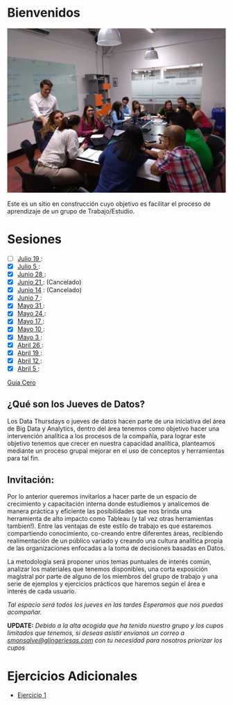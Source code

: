 # Bienvenidos

![Nosotros](/aux/5.jpeg)

Este es un sitio en construcción cuyo objetivo es facilitar el proceso de aprendizaje de un grupo de Trabajo/Estudio.

# Sesiones

- [ ] [Julio 19 ](/sesiones/DT20180719/20180719.md) :
- [x] [Julio 5 ](/sesiones/DT20180705/20180705.md) :
- [x] [Junio 28 ](/sesiones/DT20180621/20180621.md) :
- [x] [Junio 21 ](/sesiones/20180621.md) :  (Cancelado)
- [x] [Junio 14](/sesiones/11.md) :  (Cancelado)
- [x] [Junio 7 ](/sesiones/10.md) :
- [x] [Mayo 31 ](/sesiones/9.md) :
- [x] [Mayo 24 ](/sesiones/8.md) :
- [x] [Mayo 17 ](/sesiones/7.md) :
- [x] [Mayo 10 ](/sesiones/6.md) :
- [x] [Mayo 3 ](/sesiones/5.md) :
- [x] [Abril 26 ](/sesiones/4.md) :
- [x] [Abril 19 ](/sesiones/3.md) :
- [x] [Abril 12 ](/sesiones/2.md) :
- [x] [Abril 5 ](/sesiones/1.md) :

[Guia Cero](sesiones/CapacitacionLeonisaGuiaCero.md)

## ¿Qué son los Jueves de Datos?

Los Data Thursdays o jueves de datos hacen parte de una iniciativa del área de Big Data y Analytics, dentro  del área tenemos como objetivo hacer una intervención analítica a los procesos de la compañía, para lograr este objetivo tenemos que crecer en nuestra capacidad analítica, planteamos mediante un proceso grupal mejorar en el uso de conceptos y herramientas para tal fin.

## Invitación:

Por lo anterior queremos invitarlos a hacer parte de un espacio de crecimiento y capacitación interna donde estudiemos y analicemos de manera práctica y eficiente las posibilidades que nos brinda una herramienta de alto impacto como Tableau (y tal vez otras herramientas tambien!).  Entre las ventajas de este estilo de trabajo es que estaremos compartiendo conocimiento, co-creando entre diferentes áreas, recibiendo realimentación de un público variado y creando una cultura analítica propia de las organizaciones enfocadas a la toma de decisiones basadas en Datos.

La metodología será proponer unos temas puntuales de interés común, analizar los materiales que tenemos disponibles, una corta exposición magistral por parte de alguno de los miembros del grupo de trabajo y una serie de ejemplos y ejercicios prácticos que haremos según el área e interés de cada usuario.

*Tal espacio será todos los jueves en las tardes Esperamos que nos puedas acompañar.*

**UPDATE:**
_Debido a la alta acogida que ha tenido nuestro grupo y los cupos limitados que tenemos, si deseas asistir envianos un correo a smonsalve@glingeriesas.com con tu necesidad para nosotros priorizar los cupos_

# Ejercicios Adicionales

* [Ejercicio 1](Ejercicios/E1.md)
